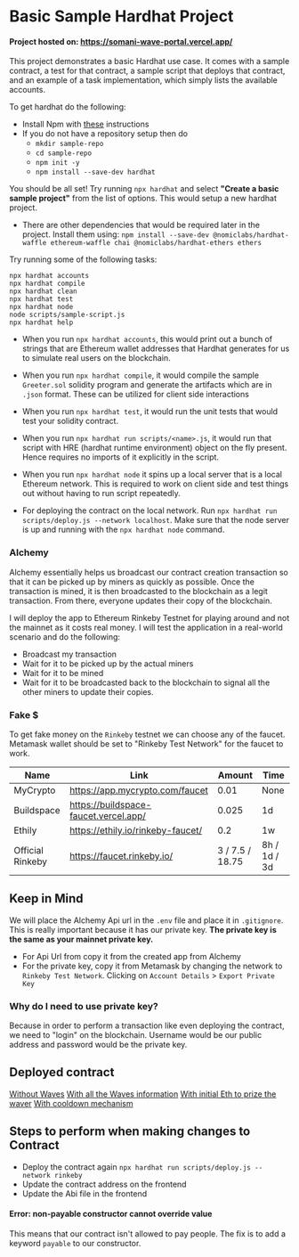 # Basic Sample Hardhat Project

#### Project hosted on: https://somani-wave-portal.vercel.app/

This project demonstrates a basic Hardhat use case. It comes with a sample contract, a test for that contract, a sample script that deploys that contract, and an example of a task implementation, which simply lists the available accounts.

To get hardhat do the following:
- Install Npm with [these](https://hardhat.org/tutorial/setting-up-the-environment.html) instructions
- If you do not have a repository setup then do 
    - `mkdir sample-repo`
    -  `cd sample-repo`
    - `npm init -y`
    - `npm install --save-dev hardhat`

You should be all set! Try running `npx hardhat` and select **"Create a basic sample project"** from the list of options. This would setup a new hardhat project.

- There are other dependencies that would be required later in the project. Install them using:
`npm install --save-dev @nomiclabs/hardhat-waffle ethereum-waffle chai @nomiclabs/hardhat-ethers ethers`


Try running some of the following tasks:

```shell
npx hardhat accounts
npx hardhat compile
npx hardhat clean
npx hardhat test
npx hardhat node
node scripts/sample-script.js
npx hardhat help
```

- When you run `npx hardhat accounts`, this would print out a bunch of strings that are Ethereum wallet addresses that Hardhat generates for us to simulate real users on the blockchain.

- When you run `npx hardhat compile`, it would compile the sample `Greeter.sol` solidity program and generate the artifacts which are in `.json` format. These can be utilized for client side interactions

- When you run `npx hardhat test`, it would run the unit tests that would test your solidity contract.

- When you run `npx hardhat run scripts/<name>.js`, it would run that script with HRE (hardhat runtime environment) object on the fly present. Hence requires no imports of it explicitly in the script.

- When you run `npx hardhat node` it spins up a local server that is a local Ethereum network. This is required to work on client side and test things out without having to run script repeatedly.

- For deploying the contract on the local network. Run `npx hardhat run scripts/deploy.js --network localhost`. Make sure that the node server is up and running with the `npx hardhat node` command.

### Alchemy

Alchemy essentially helps us broadcast our contract creation transaction so that it can be picked up by miners as quickly as possible. Once the transaction is mined, it is then broadcasted to the blockchain as a legit transaction. From there, everyone updates their copy of the blockchain.

I will deploy the app to Ethereum Rinkeby Testnet for playing around and not the mainnet as it costs real money. I will test the application in a real-world scenario and do the following:
- Broadcast my transaction
- Wait for it to be picked up by the actual miners
- Wait for it to be mined
- Wait for it to be broadcasted back to the blockchain to signal all the other miners to update their copies.

### Fake $

To get fake money on the `Rinkeby` testnet we can choose any of the faucet. Metamask wallet should be set to "Rinkeby Test Network" for the faucet to work.


| Name             | Link                                  | Amount          | Time         |
| ---------------- | ------------------------------------- | --------------- | ------------ |
| MyCrypto         | https://app.mycrypto.com/faucet       | 0.01            | None         |
| Buildspace       | https://buildspace-faucet.vercel.app/ | 0.025           | 1d           |
| Ethily           | https://ethily.io/rinkeby-faucet/     | 0.2             | 1w           |
| Official Rinkeby | https://faucet.rinkeby.io/            | 3 / 7.5 / 18.75 | 8h / 1d / 3d |


## Keep in Mind

We will place the Alchemy Api url in the `.env` file and place it in `.gitignore`. This is really important because it has our private key. 
**The private key is the same as your mainnet private key.**

- For Api Url from copy it from the created app from Alchemy
- For the private key, copy it from Metamask by changing the network to `Rinkeby Test Network`. Clicking on `Account Details` > `Export Private Key`

### Why do I need to use private key?
Because in order to perform a transaction like even deploying the contract, we need to "login" on the blockchain. Username would be our public address and password would be the private key.


## Deployed contract

[Without Waves](https://rinkeby.etherscan.io/address/0x6b9D2F9622eb26E6b0b05be5d09954110c2a2431)
[With all the Waves information](https://rinkeby.etherscan.io/address/0x318d5F0772Bd820a7d3958C76C2017D27AFF6031)
[With initial Eth to prize the waver](https://rinkeby.etherscan.io/address/0xe5fE35812531b9b278E76739760Da73CECbF50Af)
[With cooldown mechanism](https://rinkeby.etherscan.io/address/0xC0d4E4AaEF35621fdAfE32521F30cf637eDCEd8E)


## Steps to perform when making changes to Contract
- Deploy the contract again `npx hardhat run scripts/deploy.js --network rinkeby`
- Update the contract address on the frontend
- Update the Abi file in the frontend


#### Error: non-payable constructor cannot override value
This means that our contract isn't allowed to pay people. The fix is to add a keyword `payable` to our constructor.